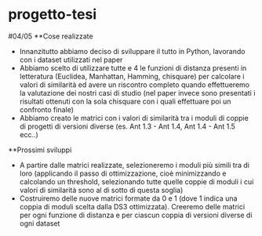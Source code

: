 # progetto-tesi

#04/05
**Cose realizzate
- Innanzitutto abbiamo deciso di sviluppare il tutto in Python, lavorando con i dataset utilizzati nel paper
- Abbiamo scelto di utilizzare tutte e 4 le funzioni di distanza presenti in letteratura (Euclidea, Manhattan, Hamming, chisquare) per calcolare i valori di similarità ed avere un riscontro completo quando effettueremo la valutazione dei nostri casi di studio (nel paper invece sono presentati i risultati ottenuti con la sola chisquare con i quali effettuare poi un confronto finale)
- Abbiamo creato le matrici con i valori di similarità tra i moduli di coppie di progetti di versioni diverse (es. Ant 1.3 - Ant 1.4, Ant 1.4 - Ant 1.5 ecc..)

**Prossimi sviluppi
- A partire dalle matrici realizzate, selezioneremo i moduli più simili tra di loro (applicando il passo di ottimizzazione, cioè minimizzando e calcolando un threshold, selezionando tutte quelle coppie di moduli i cui valori di similarità sono al di sotto di questa soglia)
- Costruiremo delle nuove matrici formate da 0 e 1 (dove 1 indica una coppia di moduli scelta dalla DS3 ottimizzata). Creeremo delle matrici per ogni funzione di distanza e per ciascun coppia di versioni diverse di ogni dataset